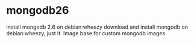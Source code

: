 # mongodb26
install mongodb 2.6 on debian:wheezy
download and install mongodb on debian:wheezy, just it.
Image base for custom mongodb images